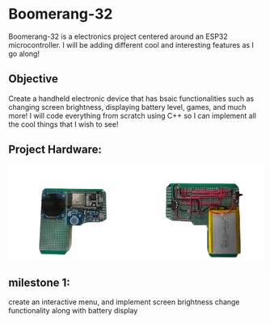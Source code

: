 # Boomerang-32
Boomerang-32 is a electronics project centered around an ESP32 microcontroller. I will be adding different cool and interesting features as I go along!

## Objective
Create a handheld electronic device that has bsaic functionalities such as changing screen brightness, displaying battery level, games, and much more! I will code everything from scratch using C++ so I can implement all the cool things that I wish to see!

## Project Hardware:

<img  src="front&Back.png">





## milestone 1:
create an interactive menu, and implement screen brightness change functionality along with battery display
